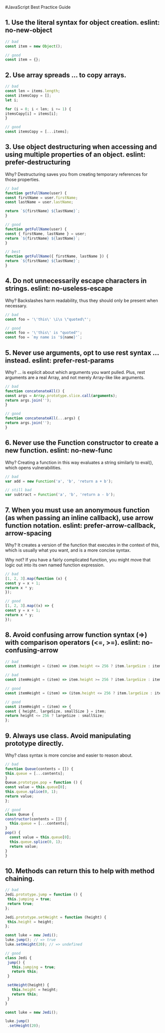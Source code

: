 #JavaScript Best Practice Guide

## 1. Use the literal syntax for object creation. eslint: no-new-object

```js     
// bad
const item = new Object();

// good
const item = {};
```

## 2. Use array spreads ... to copy arrays.
      
```js
// bad
const len = items.length;
const itemsCopy = [];
let i;

for (i = 0; i < len; i += 1) {
itemsCopy[i] = items[i];
}

// good
const itemsCopy = [...items];
```

## 3. Use object destructuring when accessing and using multiple properties of an object. eslint: prefer-destructuring
      
   Why? Destructuring saves you from creating temporary references for those properties.
      
```js
// bad
function getFullName(user) {
const firstName = user.firstName;
const lastName = user.lastName;

return `${firstName} ${lastName}`;
}

// good
function getFullName(user) {
const { firstName, lastName } = user;
return `${firstName} ${lastName}`;
}

// best
function getFullName({ firstName, lastName }) {
return `${firstName} ${lastName}`;
}
```

## 4. Do not unnecessarily escape characters in strings. eslint: no-useless-escape
      
   Why? Backslashes harm readability, thus they should only be present when necessary.
      
```js
// bad
const foo = '\'this\' \i\s \"quoted\"';

// good
const foo = '\'this\' is "quoted"';
const foo = `my name is '${name}'`;
```

## 5. Never use arguments, opt to use rest syntax ... instead. eslint: prefer-rest-params
      
   Why? ... is explicit about which arguments you want pulled. Plus, rest arguments are a real Array, and not merely Array-like like arguments.
      
```js
// bad
function concatenateAll() {
const args = Array.prototype.slice.call(arguments);
return args.join('');
}

// good
function concatenateAll(...args) {
return args.join('');
}
```

## 6. Never use the Function constructor to create a new function. eslint: no-new-func
      
   Why? Creating a function in this way evaluates a string similarly to eval(), which opens vulnerabilities.
      
```js
// bad
var add = new Function('a', 'b', 'return a + b');

// still bad
var subtract = Function('a', 'b', 'return a - b');
```

## 7. When you must use an anonymous function (as when passing an inline callback), use arrow function notation. eslint: prefer-arrow-callback, arrow-spacing
      
   Why? It creates a version of the function that executes in the context of this, which is usually what you want, and is a more concise syntax.
      
   Why not? If you have a fairly complicated function, you might move that logic out into its own named function expression.
      
```js
// bad
[1, 2, 3].map(function (x) {
const y = x + 1;
return x * y;
});

// good
[1, 2, 3].map((x) => {
const y = x + 1;
return x * y;
});
```

## 8. Avoid confusing arrow function syntax (=>) with comparison operators (<=, >=). eslint: no-confusing-arrow
      
```js
// bad
const itemHeight = (item) => item.height <= 256 ? item.largeSize : item.smallSize;

// bad
const itemHeight = (item) => item.height >= 256 ? item.largeSize : item.smallSize;

// good
const itemHeight = (item) => (item.height <= 256 ? item.largeSize : item.smallSize);

// good
const itemHeight = (item) => {
const { height, largeSize, smallSize } = item;
return height <= 256 ? largeSize : smallSize;
};
```

## 9. Always use class. Avoid manipulating prototype directly.
      
   Why? class syntax is more concise and easier to reason about.
      
```js
// bad
function Queue(contents = []) {
this.queue = [...contents];
}
Queue.prototype.pop = function () {
const value = this.queue[0];
this.queue.splice(0, 1);
return value;
};

// good
class Queue {
constructor(contents = []) {
  this.queue = [...contents];
}
pop() {
  const value = this.queue[0];
  this.queue.splice(0, 1);
  return value;
}
}
```

## 10. Methods can return this to help with method chaining.
       
```js
// bad
Jedi.prototype.jump = function () {
 this.jumping = true;
 return true;
};

Jedi.prototype.setHeight = function (height) {
 this.height = height;
};

const luke = new Jedi();
luke.jump(); // => true
luke.setHeight(20); // => undefined

// good
class Jedi {
 jump() {
   this.jumping = true;
   return this;
 }

 setHeight(height) {
   this.height = height;
   return this;
 }
}

const luke = new Jedi();

luke.jump()
 .setHeight(20);
```
